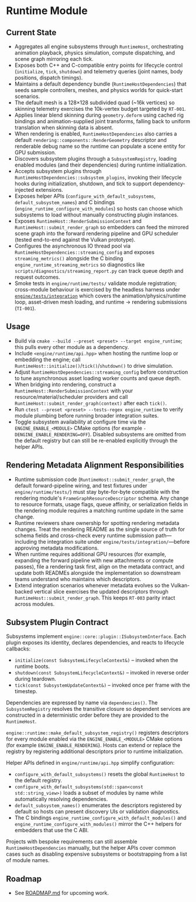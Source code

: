 # Runtime Module

## Current State
- Aggregates all engine subsystems through `RuntimeHost`, orchestrating animation playback, physics simulation, compute dispatching, and scene graph mirroring each tick.
- Exposes both C++ and C-compatible entry points for lifecycle control (`initialize`, `tick`, `shutdown`) and telemetry queries (joint names, body positions, dispatch timings).
- Maintains a default dependency bundle (`RuntimeHostDependencies`) that seeds sample controllers, meshes, and physics worlds for quick-start scenarios.
- The default mesh is a 128×128 subdivided quad (~16k vertices) so skinning telemetry exercises the 10k-vertex budget targeted by `RT-001`.
- Applies linear blend skinning during `geometry.deform` using cached rig bindings and animation-supplied joint transforms, falling back to uniform translation when skinning data is absent.
- When rendering is enabled, `RuntimeHostDependencies` also carries a default `rendering::components::RenderGeometry` descriptor and renderable debug name so the runtime can populate a scene entity for GPU submission.
- Discovers subsystem plugins through a `SubsystemRegistry`, loading enabled modules (and their dependencies) during runtime initialization.
- Accepts subsystem plugins through `RuntimeHostDependencies::subsystem_plugins`, invoking their lifecycle hooks during initialization, shutdown, and tick to support dependency-injected extensions.
- Exposes helper APIs (`configure_with_default_subsystems`, `default_subsystem_names`) and C bindings (`engine_runtime_configure_with_modules`) so hosts can choose which subsystems to load without manually constructing plugin instances.
- Exposes `RuntimeHost::RenderSubmissionContext` and `RuntimeHost::submit_render_graph` so embedders can feed the mirrored scene graph into the forward rendering pipeline and GPU scheduler (tested end-to-end against the Vulkan prototype).
- Configures the asynchronous IO thread pool via `RuntimeHostDependencies::streaming_config` and exposes `streaming_metrics()`
  alongside the C binding `engine_runtime_streaming_metrics` so diagnostics like
  `scripts/diagnostics/streaming_report.py` can track queue depth and request
  outcomes.
- Smoke tests in `engine/runtime/tests/` validate module registration; cross-module
  behaviour is exercised by the headless harness under
  [`engine/tests/integration`](../../../engine/tests/integration/README.md) which covers the
  animation/physics/runtime loop, asset-driven mesh loading, and runtime →
  rendering submissions (`TI-001`).

## Usage
- Build via `cmake --build --preset <preset> --target engine_runtime`; this pulls every other module as a dependency.
- Include `<engine/runtime/api.hpp>` when hosting the runtime loop or embedding the engine; call `RuntimeHost::initialize()`/`tick()`/`shutdown()` to drive simulation.
- Adjust `RuntimeHostDependencies::streaming_config` before construction to tune
  asynchronous asset loading worker counts and queue depth.
- When bridging into rendering, construct a `RuntimeHost::RenderSubmissionContext` with your resource/material/scheduler providers and call `RuntimeHost::submit_render_graph(context)` after each `tick()`.
- Run `ctest --preset <preset> --tests-regex engine_runtime` to verify module plumbing before running broader integration suites.
- Toggle subsystem availability at configure time via the `ENGINE_ENABLE_<MODULE>` CMake options (for example `-DENGINE_ENABLE_RENDERING=OFF`). Disabled subsystems are omitted from the default registry but can still be re-enabled explicitly through the helper APIs.

## Rendering Metadata Alignment Responsibilities

- Runtime submission code (`RuntimeHost::submit_render_graph`, the default forward-pipeline wiring, and test fixtures under
  `engine/runtime/tests/`) must stay byte-for-byte compatible with the rendering module's `FrameGraphResourceDescriptor`
  schema. Any change to resource formats, usage flags, queue affinity, or serialization fields in the rendering module requires
  a matching runtime update in the same change.
- Runtime reviewers share ownership for spotting rendering metadata changes. Treat the rendering README as the single source of
  truth for schema fields and cross-check every runtime submission path—including the integration suite under
  `engine/tests/integration/`—before approving metadata modifications.
- When runtime requires additional GPU resources (for example, expanding the forward pipeline with new attachments or compute
  passes), file a rendering task first, align on the metadata contract, and update both READMEs alongside the implementation so
  downstream teams understand who maintains which descriptors.
- Extend integration scenarios whenever metadata evolves so the Vulkan-backed vertical slice exercises the updated descriptors
  through `RuntimeHost::submit_render_graph`. This keeps `RT-003` parity intact across modules.

## Subsystem Plugin Contract

Subsystems implement `engine::core::plugin::ISubsystemInterface`. Each plugin exposes its
identity, declares dependencies, and reacts to lifecycle callbacks:

- `initialize(const SubsystemLifecycleContext&)` – invoked when the runtime boots.
- `shutdown(const SubsystemLifecycleContext&)` – invoked in reverse order during teardown.
- `tick(const SubsystemUpdateContext&)` – invoked once per frame with the timestep.

Dependencies are expressed by name via `dependencies()`. The `SubsystemRegistry` resolves the
transitive closure so dependent services are constructed in a deterministic order before they are
provided to the `RuntimeHost`.

`engine::runtime::make_default_subsystem_registry()` registers descriptors for every module enabled
via the `ENGINE_ENABLE_<MODULE>` CMake options (for example `ENGINE_ENABLE_RENDERING`). Hosts can
extend or replace the registry by registering additional descriptors prior to runtime
initialization.

Helper APIs defined in `engine/runtime/api.hpp` simplify configuration:

- `configure_with_default_subsystems()` resets the global `RuntimeHost` to the default registry.
- `configure_with_default_subsystems(std::span<const std::string_view>)` loads a subset of modules
  by name while automatically resolving dependencies.
- `default_subsystem_names()` enumerates the descriptors registered by default so hosts can present
  discovery UIs or validation diagnostics.
- The C bindings `engine_runtime_configure_with_default_modules()` and
  `engine_runtime_configure_with_modules()` mirror the C++ helpers for embedders that use the C ABI.

Projects with bespoke requirements can still assemble `RuntimeHostDependencies` manually, but the
helper APIs cover common cases such as disabling expensive subsystems or bootstrapping from a list
of module names.

## Roadmap
- See [ROADMAP.md](ROADMAP.md) for upcoming work.
